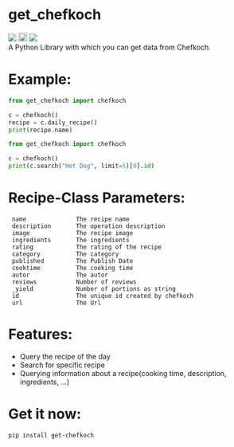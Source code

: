 # get_chefkoch
<a href="http://pepy.tech/count/get-chefkoch"><img src="http://pepy.tech/badge/get-chefkoch"></a> <a href="https://badge.fury.io/py/get-chefkoch"><img src="https://badge.fury.io/py/get-chefkoch.svg" alt="PyPI version" height="18"></a> <a href="https://github.com/olzeug/get_chefkoch/blob/master/LICENSE"><img src="https://img.shields.io/github/license/olzeug/get_chefkoch.svg"></a><br>
A Python Library with which you can get data from Chefkoch.

# Example:

```python
from get_chefkoch import chefkoch

c = chefkoch()
recipe = c.daily_recipe()
print(recipe.name)
```

```python
from get_chefkoch import chefkoch

c = chefkoch()
print(c.search("Hot Dog", limit=5)[0].id)
```

# Recipe-Class Parameters:
     name              The recipe name
     description       The operation description
     image             The recipe image
     ingredients       The ingredients
     rating            The rating of the recipe
     category          The category
     published         The Publish Date
     cooktime          The cooking time
     autor             The autor
     reviews           Number of reviews
     _yield            Number of portions as string
     id                The unique id created by chefkoch
     url               The Url

# Features:

- Query the recipe of the day
- Search for specific recipe
- Querying information about a recipe(cooking time, description, ingredients, ...)

# Get it now:

```
pip install get-chefkoch
```
